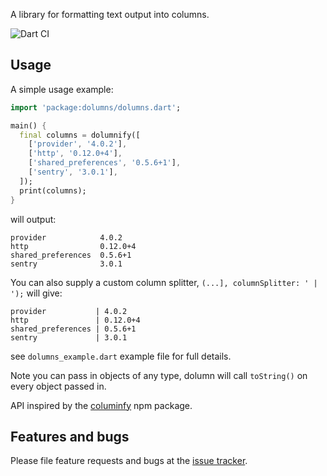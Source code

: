 A library for formatting text output into columns.

![Dart CI](https://github.com/maks/dolumns/workflows/Dart%20CI/badge.svg)

## Usage

A simple usage example:

```dart
import 'package:dolumns/dolumns.dart';

main() {
  final columns = dolumnify([
    ['provider', '4.0.2'],
    ['http', '0.12.0+4'],
    ['shared_preferences', '0.5.6+1'],
    ['sentry', '3.0.1'],
  ]);
  print(columns);
}
```

will output:
```
provider            4.0.2   
http                0.12.0+4
shared_preferences  0.5.6+1 
sentry              3.0.1   
```

You can also supply a custom column splitter, `(...], columnSplitter: ' | ');` will give:

```
provider           | 4.0.2   
http               | 0.12.0+4
shared_preferences | 0.5.6+1 
sentry             | 3.0.1 
```

see `dolumns_example.dart` example file for full details.


Note you can pass in objects of any type, dolumn will call `toString()` on every object passed in.

API inspired by the [columinfy](https://github.com/timoxley/columnify) npm package.

## Features and bugs

Please file feature requests and bugs at the [issue tracker][tracker].

[tracker]: http://github.com/maks/dolumns/issues
